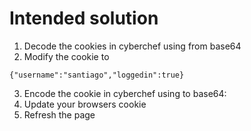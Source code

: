 # Intended solution

1. Decode the cookies in cyberchef using from base64
2. Modify the cookie to 

```
{"username":"santiago","loggedin":true}
```

3. Encode the cookie in cyberchef using to base64:
4. Update your browsers cookie
5. Refresh the page